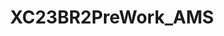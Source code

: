 ---
title: XC23BR2PreWork_AMS
redirect_to: https://docs.google.com/document/d/1j3HX_ImUiBV5r8gR-NyZXSTCAYtSHgj-4iDa8Fz5F0M/edit?usp=sharing
redirect_from: 
  - /XC23BR2PreWork_AMS
  - /xc23br2prework_ams
---
